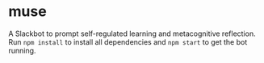 # muse
A Slackbot to prompt self-regulated learning and metacognitive reflection. Run `npm install` to install all dependencies and `npm start` to get the bot running.
